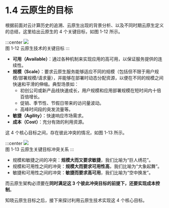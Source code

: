 # 1.4 云原生的目标

根据前面对云计算历史的追溯、云原生出现的背景分析、以及不同时期云原生定义的总结，这里给出云原生的 4 个关键目标，如图 1-12 所示。

:::center
  ![](../assets/cloud-native-goals.png)<br/>
  图 1-12 云原生技术的关键目标
:::

- **可用（Available）**：通过各种机制来实现应用的高可用，以保证服务提供的连续性。
- **规模（Scale）**：要求云原生服务能够适应不同的规模（包括但不限于用户规模/部署规模/请求量），并能够在部署时动态分配资源，以便在不同的规模之间快速和平滑的伸缩。典型场景如：
	- 初创公司或新产品线快速成长，用户规模和应用部署规模在短时间内十倍百倍增长。
	- 促销、季节性、节假日带来的访问量波动。
	- 高峰时间段的突发流量等。
- **敏捷（Agility）**：快速响应市场需求。
- **成本（Cost）**：充分有效的利用资源。

这 4 个核心目标之间，存在彼此冲突的情况，如图 1-13 所示。

:::center
  ![](../assets/cloud-native-goals-2.png)<br/>
  图 1-13 云原生关键目标冲突关系
:::

- 规模和敏捷之间的冲突：**规模大而又要求敏捷**，我们比喻为“巨人绣花”。
- 规模和可用性之间的冲突：**规模大而要求可用性高**，我们比喻为“大象起舞”。
- 敏捷和可用性之间的冲突：**敏捷而要求高可用**，我们比喻为“空中换发”。

而云原生架构必须要在**同时满足这 3 个彼此冲突目标的前提下，还要实现成本控制**。

知晓云原生目标之后，接下来探讨利用云原生技术实现这 4 个核心目标。